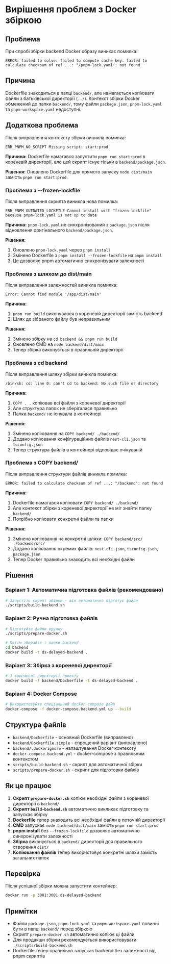 # Вирішення проблем з Docker збіркою

## Проблема
При спробі збірки backend Docker образу виникає помилка:
```
ERROR: failed to solve: failed to compute cache key: failed to calculate checksum of ref ...: "/pnpm-lock.yaml": not found
```

## Причина
Dockerfile знаходиться в папці `backend/`, але намагається копіювати файли з батьківської директорії (`../`). Контекст збірки Docker обмежений до папки `backend/`, тому файли `package.json`, `pnpm-lock.yaml` та `pnpm-workspace.yaml` недоступні.

## Додаткова проблема
Після виправлення контексту збірки виникла помилка:
```
ERR_PNPM_NO_SCRIPT Missing script: start:prod
```

**Причина:** Dockerfile намагався запустити `pnpm run start:prod` в кореневій директорії, але цей скрипт існує тільки в `backend/package.json`.

**Рішення:** Оновлено Dockerfile для прямого запуску `node dist/main` замість `pnpm run start:prod`.

### Проблема з --frozen-lockfile
Після виправлення скрипта виникла нова помилка:
```
ERR_PNPM_OUTDATED_LOCKFILE Cannot install with "frozen-lockfile" because pnpm-lock.yaml is not up to date
```

**Причина:** `pnpm-lock.yaml` не синхронізований з `package.json` після відновлення оригінального `backend/package.json`.

**Рішення:** 
1. Оновлено `pnpm-lock.yaml` через `pnpm install`
2. Змінено Dockerfile з `pnpm install --frozen-lockfile` на `pnpm install`
3. Це дозволяє pnpm автоматично синхронізувати залежності

### Проблема з шляхом до dist/main
Після виправлення залежностей виникла помилка:
```
Error: Cannot find module '/app/dist/main'
```

**Причина:** 
1. `pnpm run build` виконувався в кореневій директорії замість backend
2. Шлях до зібраного файлу був неправильним

**Рішення:** 
1. Змінено збірку на `cd backend && pnpm run build`
2. Оновлено CMD на `node backend/dist/main`
3. Тепер збірка виконується в правильній директорії

### Проблема з cd backend
Після виправлення шляху збірки виникла помилка:
```
/bin/sh: cd: line 0: can't cd to backend: No such file or directory
```

**Причина:** 
1. `COPY . .` копіював всі файли з кореневої директорії
2. Але структура папок не зберігалася правильно
3. Папка `backend/` не існувала в контейнері

**Рішення:** 
1. Змінено копіювання на `COPY backend/ ./backend/`
2. Додано копіювання конфігураційних файлів `nest-cli.json` та `tsconfig.json`
3. Тепер структура файлів в контейнері відповідає очікуваній

### Проблема з COPY backend/
Після виправлення структури файлів виникла помилка:
```
ERROR: failed to calculate checksum of ref ...: "/backend": not found
```

**Причина:** 
1. Dockerfile намагався копіювати `COPY backend/ ./backend/`
2. Але контекст збірки з кореневої директорії не міг знайти папку `backend/`
3. Потрібно копіювати конкретні файли та папки

**Рішення:** 
1. Змінено копіювання на конкретні шляхи: `COPY backend/src/ ./backend/src/`
2. Додано копіювання окремих файлів: `nest-cli.json`, `tsconfig.json`, `package.json`
3. Тепер Docker правильно знаходить всі необхідні файли

## Рішення

### Варіант 1: Автоматична підготовка файлів (рекомендовано)
```bash
# Запустіть скрипт збірки - він автоматично підготує файли
./scripts/build-backend.sh
```

### Варіант 2: Ручна підготовка файлів
```bash
# Підготуйте файли вручну
./scripts/prepare-docker.sh

# Потім збирайте з папки backend
cd backend
docker build -t ds-delayed-backend .
```

### Варіант 3: Збірка з кореневої директорії
```bash
# З кореневої директорії проекту
docker build -f backend/Dockerfile -t ds-delayed-backend .
```

### Варіант 4: Docker Compose
```bash
# Використовуйте спеціальний docker-compose файл
docker-compose -f docker-compose.backend.yml up --build
```

## Структура файлів
- `backend/Dockerfile` - основний Dockerfile (виправлено)
- `backend/Dockerfile.simple` - спрощений варіант (виправлено)
- `backend/.dockerignore` - налаштування Docker контексту
- `docker-compose.backend.yml` - docker-compose з правильним контекстом
- `scripts/build-backend.sh` - скрипт для автоматичної збірки
- `scripts/prepare-docker.sh` - скрипт для підготовки файлів

## Як це працює

1. **Скрипт `prepare-docker.sh`** копіює необхідні файли з кореневої директорії в `backend/`
2. **Скрипт `build-backend.sh`** автоматично викликає підготовку та запускає збірку
3. **Dockerfile** тепер знаходить всі необхідні файли в поточній директорії
4. **CMD** запускає `node backend/dist/main` замість `pnpm run start:prod`
5. **pnpm install** без `--frozen-lockfile` дозволяє автоматично синхронізувати залежності
6. **Збірка** виконується в `backend/` директорії для правильного створення `dist/`
7. **Копіювання файлів** тепер використовує конкретні шляхи замість загальних папок

## Перевірка
Після успішної збірки можна запустити контейнер:
```bash
docker run -p 3001:3001 ds-delayed-backend
```

## Примітки
- Файли `package.json`, `pnpm-lock.yaml` та `pnpm-workspace.yaml` повинні бути в папці `backend/` перед збіркою
- Скрипт `prepare-docker.sh` автоматично копіює ці файли
- Для продакшн збірки рекомендується використовувати `./scripts/build-backend.sh`
- Dockerfile тепер правильно запускає backend без залежності від pnpm скриптів 